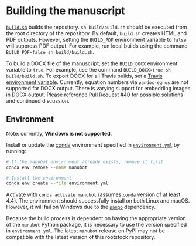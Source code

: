 # Building the manuscript

[`build.sh`](build.sh) builds the repository.
`sh build/build.sh` should be executed from the root directory of the repository.
By default, `build.sh` creates HTML and PDF outputs.
However, setting the `BUILD_PDF` environment variable to `false` will suppress PDF output.
For example, run local builds using the command `BUILD_PDF=false sh build/build.sh`.

To build a DOCX file of the manuscript, set the `BUILD_DOCX` environment variable to `true`.
For example, use the command `BUILD_DOCX=true sh build/build.sh`.
To export DOCX for all Travis builds, set a [Travis environment variable](https://docs.travis-ci.com/user/environment-variables/#Defining-Variables-in-Repository-Settings).
Currently, equation numbers via `pandoc-eqnos` are not supported for DOCX output.
There is varying support for embedding images in DOCX output.
Please reference [Pull Request #40](https://github.com/manubot/rootstock/pull/40) for possible solutions and continued discussion.

## Environment

Note: currently, **Windows is not supported**.

Install or update the [conda](https://conda.io) environment specified in [`environment.yml`](environment.yml) by running:

```sh
# If the manubot environment already exists, remove it first
conda env remove --name manubot

# Install the environment
conda env create --file environment.yml
```

Activate with `conda activate manubot` (assumes `conda` version of [at least](https://github.com/conda/conda/blob/9d759d8edeb86569c25f6eb82053f09581013a2a/CHANGELOG.md#440-2017-12-20) 4.4).
The environment should successfully install on both Linux and macOS.
However, it will fail on Windows due to the [`pango`](https://anaconda.org/conda-forge/pango) dependency.

Because the build process is dependent on having the appropriate version of the `manubot` Python package, it is necessary to use the version specified in `environment.yml`.
The latest `manubot` release on PyPI may not be compatible with the latest version of this rootstock repository.
